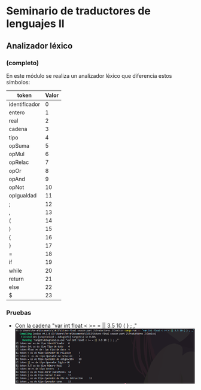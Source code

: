 # Seminario de traductores de lenguajes II

## Analizador léxico
### (completo)

En este módulo se realiza un analizador léxico que diferencia estos símbolos:

| token         | Valor |
|---------------|-------|
| identificador | 0     |
| entero        | 1     |
| real          | 2     |
| cadena        | 3     |
| tipo          | 4     |
| opSuma        | 5     |
| opMul         | 6     |
| opRelac       | 7     |
| opOr          | 8     |
| opAnd         | 9     |
| opNot         | 10    |
| opIgualdad    | 11    |
| ;             | 12    |
| ,             | 13    |
| (             | 14    |
| )             | 15    |
| {             | 16    |
| }             | 17    |
| =             | 18    |
| if            | 19    |
| while         | 20    |
| return        | 21    |
| else          | 22    |
| $             | 23    |

### Pruebas

* Con la cadena "var int float < >= = || 3.5 10 ( } ; ,"
![Texto alternativo](/capturas/11.PNG)